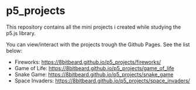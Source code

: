 # p5_projects
This repository contains all the mini projects i created while studying the p5.js library.

You can view/interact with the projects trough the Github Pages. See the list below:
- Fireworks: https://8bitbeard.github.io/p5_projects/fireworks/
- Game of Life: https://8bitbeard.github.io/p5_projects/game_of_life
- Snake Game: https://8bitbeard.github.io/p5_projects/snake_game
- Space Invaders: https://8bitbeard.github.io/p5_projects/space_invaders/
